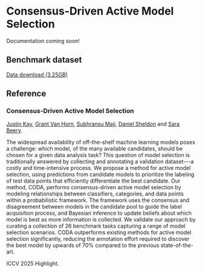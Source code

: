 # Consensus-Driven Active Model Selection 

Documentation coming soon!

## Benchmark dataset

[Data download (3.25GB)](https://drive.google.com/file/d/1H8zXwAGkkAQP5L1gofpeF69jeIZqzPaW/view?usp=sharing)

## Reference

### Consensus-Driven Active Model Selection

[Justin Kay](https://justinkay.github.io), [Grant Van Horn](https://gvanhorn38.github.io/), [Subhransu Maji](https://people.cs.umass.edu/~smaji/), [Daniel Sheldon](https://people.cs.umass.edu/~sheldon/) and [Sara Beery](https://beerys.github.io/).

The widespread availability of off-the-shelf machine learning models poses a challenge: which model, of the many available candidates, should be chosen for a given data analysis task? This question of model selection is traditionally answered by collecting and annotating a validation dataset---a costly and time-intensive process. We propose a method for active model selection, using predictions from candidate models to prioritize the labeling of test data points that efficiently differentiate the best candidate. Our method, CODA, performs consensus-driven active model selection by modeling relationships between classifiers, categories, and data points within a probabilistic framework. The framework uses the consensus and disagreement between models in the candidate pool to guide the label acquisition process, and Bayesian inference to update beliefs about which model is best as more information is collected. We validate our approach by curating a collection of 26 benchmark tasks capturing a range of model selection scenarios. CODA outperforms existing methods for active model selection significantly, reducing the annotation effort required to discover the best model by upwards of 70% compared to the previous state-of-the-art.

ICCV 2025 Highlight.
